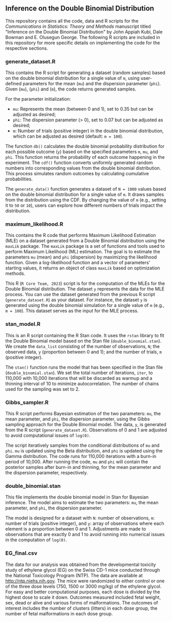 ## Inference on the Double Binomial Distribution
This repository contains all the code, data and R scripts for the *Communications in Statistics: Theory and Methods* manuscript titled "Inference on the Double Binomial Distribution" by John Appiah Kubi, Dale Bowman and E. Olusegun George. 
The following R scripts are included in this repository for more specific details on implementing the code for the respective sections.





### generate_dataset.R
This contains the R script for generating a dataset (random samples) based on the double binomial distribution for a single value of `m`, using user-defined parameters for the mean (`mu`) and the dispersion parameter (`phi`). Given (`mu`), (`phi`) and (`m`), the code returns generated samples.

For the parameter initialization: 
- `mu`: Represents the mean (between 0 and 1), set to 0.35 but can be adjusted as desired; 
- `phi`: The dispersion parameter (> 0), set to 0.07 but can be adjusted as desired; 
- `m`: Number of trials (positive integer) in the double binomial distribution, which can be adjusted as desired (default: `m = 100`).

The function `db()` calculates the double binomial probability distribution for each possible outcome (`y`) based on the specified parameters `m`, `mu`, and `phi`. This function returns the probability of each outcome happening in the experiment. The `cdf()` function converts uniformly generated random numbers into corresponding values from the double binomial distribution. This process simulates random outcomes by calculating cumulative probabilities.

The `generate_data()` function generates a dataset of `N = 1000` values based on the double binomial distribution for a single value of `m`. It draws samples from the distribution using the CDF. By changing the value of `m` (e.g., setting it to `50` or `10`), users can explore how different numbers of trials impact the distribution.








### maximum_likelihood.R
This contains the R code that performs Maximum Likelihood Estimation (MLE) on a dataset generated from a Double Binomial distribution using the `maxLik` package. The `maxLik` package is a set of functions and tools used to perform Maximum Likelihood (ML) estimation. The goal is to estimate the parameters `mu` (mean) and `phi` (dispersion) by maximizing the likelihood function. Given a log-likelihood function and a vector of parameters' starting values, it returns an object of class `maxLik` based on optimization methods.

This R (`R Core Team, 2023`) script is for the computation of the MLEs for the Double Binomial distribution. The dataset `y` represents the data for the MLE process. You can use the dataset generated from the previous R script (`generate_dataset.R`) as your dataset. For instance, the dataset `y` is generated using the double binomial simulation for a single value of `m` (e.g., `m = 100`). This dataset serves as the input for the MLE process.









### stan_model.R
This is an R script containing the R Stan code. It uses the `rstan` library to fit the Double Binomial model based on the Stan file (`double_binomial.stan`). We create the `data_list` consisting of the number of observations, `N`; the observed data, `y` (proportion between 0 and 1); and the number of trials, `m` (positive integer). 

The `stan()` function runs the model that has been specified in the Stan file (`double_binomial.stan`). We set the total number of iterations, `iter`, to 110,000 with 10,000 iterations that will be discarded as warmup and a thinning interval of 10 to minimize autocorrelation. The number of chains used for the sampling was set to 2.









### Gibbs_sampler.R
This R script performs Bayesian estimation of the two parameters: `mu`, the mean parameter, and `phi`, the dispersion parameter, using the Gibbs sampling approach for the Double Binomial model. The data, `y`, is generated from the R script (`generate_dataset.R`). Observations of 0 and 1 are adjusted to avoid computational issues of `log(0)`. 

The script iteratively samples from the conditional distributions of `mu` and `phi`. `mu` is updated using the Beta distribution, and `phi` is updated using the Gamma distribution. The code runs for 110,000 iterations with a burn-in period of 10,000. After running the code, `mu` and `phi` will contain the posterior samples after burn-in and thinning, for the mean parameter and the dispersion parameter, respectively.











### double_binomial.stan
This file implements the double binomial model in Stan for Bayesian inference. The model aims to estimate the two parameters: `mu`, the mean parameter, and `phi`, the dispersion parameter. 

The model is designed for a dataset with `N`: number of observations, `m`: number of trials (positive integer), and `y`: array of observations where each element is a proportion between 0 and 1. Adjustments are made to observations that are exactly 0 and 1 to avoid running into numerical issues in the computation of `log(0)`.





### EG_final.csv
The data for our analysis was obtained from the developmental toxicity study of ethylene glycol (EG) on the Swiss CD-1 mice conducted through the National Toxicology
Program (NTP). The data are available at http://ntp.niehs.nih.gov. The mice were randomized to either control or one of the three dose levels (750, 1500 or 3000
mg/kg) of the ethylene glycol. For easy and better computational purposes, each dose is divided by the highest dose to scale it down. Outcomes measured included
fetal weight, sex, dead or alive and various forms of malformations. The outcomes of interest includes the number of clusters (litters) in each dose group, the number of fetal malformations in each dose group.

